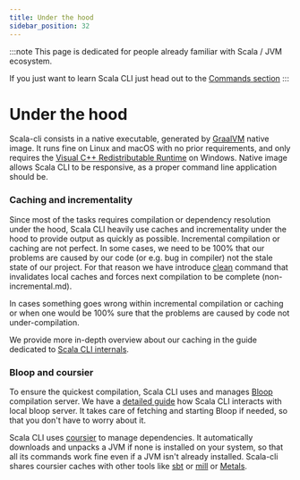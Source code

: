 ```yaml
---
title: Under the hood
sidebar_position: 32
---
```


:::note
This page is dedicated for people already familiar with Scala / JVM ecosystem.

If you just want to learn Scala CLI just head out to the [Commands section](./commands/basics.md)
:::


# Under the hood

Scala-cli consists in a native executable, generated by [GraalVM](https://www.graalvm.org)
native image. It runs fine on Linux and macOS with no prior requirements, and
only requires the [Visual C++ Redistributable Runtime](https://www.microsoft.com/en-us/download/details.aspx?id=48145)
on Windows. Native image allows Scala CLI to be responsive, as a proper command line application should be.

### Caching and incrementality

Since most of the tasks requires compilation or dependency resolution under the hood, Scala CLI heavily use caches and incrementality under the hood to provide output as quickly as possible. Incremental compilation or caching are not perfect. In some cases, we need to be 100% that our problems are caused by our code (or e.g. bug in compiler) not the stale state of our project. For that reason we have introduce [clean](./commands/clean.md) command that invalidates local caches and forces next compilation to be complete (non-incremental.md).

In cases something goes wrong within incremental compilation or caching or when one would be 100% sure that the problems are caused by code not under-compilation.

We provide more in-depth overview about our caching in the guide dedicated to [Scala CLI internals](./guides/internals.md).

### Bloop and coursier

To ensure the quickest compilation, Scala CLI uses and manages [Bloop](https://scalacenter.github.io/bloop/) compilation server. We have a [detailed guide](./reference/bloop.md) how Scala CLI interacts with local bloop server. It takes care of fetching and starting Bloop if needed, so that you don't have to worry
about it.

Scala CLI uses [coursier](https://get-coursier.io/) to manage dependencies. It automatically downloads and unpacks a JVM if none is installed on your system, so that all its commands work fine even if a JVM isn't already installed. Scala-cli shares coursier caches with other tools like [sbt](https://www.scala-sbt.org/) or [mill](https://github.com/com-lihaoyi/mill) or [Metals](https://scalameta.org/metals/).
